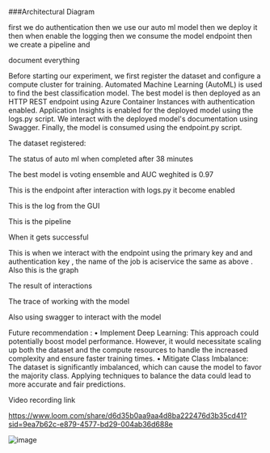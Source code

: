 
###Architectural Diagram

first we do authentication then we use our auto ml model then we deploy it then when enable the logging then we consume the model endpoint then we create a pipeline and 

document everything


   
    












Before starting our experiment, we first register the dataset and configure a compute cluster for training. Automated Machine Learning (AutoML) is used to find the best classification model. The best model is then deployed as an HTTP REST endpoint using Azure Container Instances with authentication enabled. Application Insights is enabled for the deployed model using the logs.py script. We interact with the deployed model's documentation using Swagger. Finally, the model is consumed using the endpoint.py script.

The dataset registered: 
 


The status of auto ml when completed  after 38 minutes
 



The best model is voting ensemble and AUC weghited is 0.97 

This is the endpoint after interaction with logs.py it become enabled 
 


This is the log from the GUI

 












This is the pipeline 
 
When it gets successful 
 
 This is when we interact with the endpoint using the primary key and and authentication key , the name of the job is aciservice the same as above . Also this is the graph












 



 







 





The result of interactions 



 


The trace of working with the model 



 
Also using swagger to interact with the model 

 


Future recommendation : 
•  Implement Deep Learning: This approach could potentially boost model performance. However, it would necessitate scaling up both the dataset and the compute resources to handle the increased complexity and ensure faster training times.
•  Mitigate Class Imbalance: The dataset is significantly imbalanced, which can cause the model to favor the majority class. Applying techniques to balance the data could lead to more accurate and fair predictions.


Video recording link

https://www.loom.com/share/d6d35b0aa9aa4d8ba222476d3b35cd41?sid=9ea7b62c-e879-4577-bd29-004ab36d688e

![image](https://github.com/user-attachments/assets/d52b5504-6414-4b87-82ca-d3b5d5fdffee)
